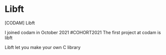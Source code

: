 # Libft
[CODAM] Libft

I joined codam in October 2021 #COHORT2021
The first project at codam is libft

Libft let you make your own C library

